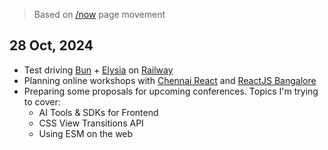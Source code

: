 ---
---

> Based on [/now](https://sive.rs/nowff) page movement

## 28 Oct, 2024

- Test driving [Bun](https://bun.sh/) + [Elysia](https://elysiajs.com/) on [Railway](https://railway.app/)
- Planning online workshops with [Chennai React](https://www.linkedin.com/company/chennaireact) and [ReactJS Bangalore](https://www.meetup.com/reactjs-bangalore/)
- Preparing some proposals for upcoming conferences. Topics I'm trying to cover:
  - AI Tools & SDKs for Frontend
  - CSS View Transitions API
  - Using ESM on the web
